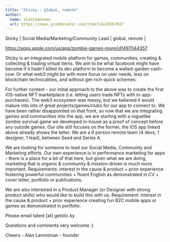 ```yaml
---
title: "Sticky : global, remote"
author:
  name: alanlammiman
  url: https://news.ycombinator.com/item?id=39567937
---
```

Sticky | Social Media&#x2F;Marketing&#x2F;Community Lead | global, remote |

<a href="https:&#x2F;&#x2F;apps.apple.com&#x2F;us&#x2F;app&#x2F;zombie-games-more&#x2F;id1497044357" rel="nofollow">https:&#x2F;&#x2F;apps.apple.com&#x2F;us&#x2F;app&#x2F;zombie-games-more&#x2F;id1497044357</a>

Sticky is an integrated mobile platform for games, communities, creating &amp; collecting &amp; trading virtual items. We aim to be what facebook might have become if it hadn&#x27;t killed its dev platform to become a walled-garden cash-cow. Or what web3 might be with more focus on user needs, less on blockchain technicalities, and without get-rich-quick schemes.

For further context - our initial approach to the above was to create the first iOS-native NFT marketplace (i.e. letting users trade NFTs with in-app-purchases). The web3 ecosystem was messy, but we believed it would mature into lots of great projects&#x2F;games&#x2F;clubs for our app to connect to. We have been rather disappointed on that front, so now that we are integrating games and communities into the app, we are starting with a roguelike zombie survival game we developed in-house as a proof of concept before any outside games. Our site still focuses on the former, the iOS app linked above already shows the latter. We are a 6 person remote team (4 devs, 1 designer, 1 lead), between Seed and Series A.

We are looking for someone to lead our Social Media, Community and Marketing efforts. Our own experience is in performance marketing for apps - there is a place for a bit of that here, but given what we are doing, marketing that is organic &amp; community &amp; mission-driven is much more important. Requirements: interest in the cause &amp; product + prior experience fostering powerful communities  + fluent English as demonstrated in CV + cover letter, portfolio or publications.

We are also interested in a Product Manager (or Designer with strong product skills) who would like to build this with us. Requirement: interest in the cause &amp; product + prior experience creating fun B2C mobile apps or games as demonstrated in portfolio.

Please email talent [at] getstic.ky

Questions and comments very welcome :)

Cheers - Alan Lammiman - founder
